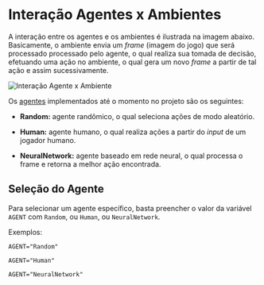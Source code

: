 # Interação Agentes x Ambientes

A interação entre os agentes e os ambientes é ilustrada na imagem abaixo. Basicamente, o ambiente envia um _frame_ (imagem do jogo) que será processado processado pelo agente, o qual realiza sua tomada de decisão, efetuando uma ação no ambiente, o qual gera um novo _frame_ a partir de tal ação e assim sucessivamente.

![Interação Agente x Ambiente](https://user-images.githubusercontent.com/26909849/153315996-a80f1157-22e7-4302-9497-ec1c8377a884.jpg)

Os [agentes](../ml-games-course/agents/) implementados até o momento no projeto são os seguintes:

- **Random:** agente randômico, o qual seleciona ações de modo aleatório.

- **Human:** agente humano, o qual realiza ações a partir do _input_ de um jogador humano.

- **NeuralNetwork:** agente baseado em rede neural, o qual processa o frame e retorna a melhor ação encontrada.

## Seleção do Agente

Para selecionar um agente específico, basta preencher o valor da variável ```AGENT``` com ```Random```, ou ```Human```, ou ```NeuralNetwork```.

Exemplos:

```
AGENT="Random"
```

```
AGENT="Human"
```

```
AGENT="NeuralNetwork"
```
